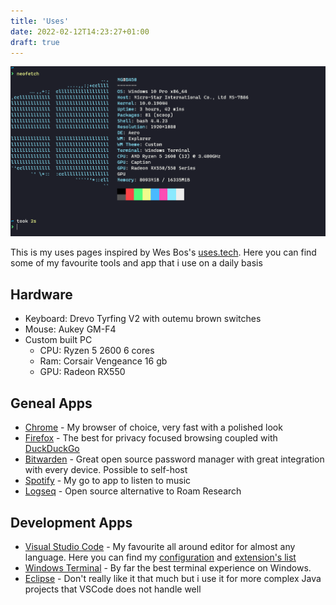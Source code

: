 ```yaml
---
title: 'Uses'
date: 2022-02-12T14:23:27+01:00
draft: true
---
```


![neofetch](/img/neofetch.png)

This is my uses pages inspired by Wes Bos's [uses.tech](https:uses.tech).
Here you can find some of my favourite tools and app that i use on a daily basis

## Hardware

- Keyboard: Drevo Tyrfing V2 with outemu brown switches
- Mouse: Aukey GM-F4
- Custom built PC
  - CPU: Ryzen 5 2600 6 cores
  - Ram: Corsair Vengeance 16 gb
  - GPU: Radeon RX550

## Geneal Apps

- [Chrome](https://google.com/chrome) - My browser of choice, very fast with a polished look
- [Firefox](https://www.mozilla.org/en-US/firefox/new/) - The best for privacy focused browsing coupled with [DuckDuckGo](https://duckduckgo.com/)
- [Bitwarden](https://bitwarden.com) - Great open source password manager with great integration with every device. Possible to self-host
- [Spotify](https://spotify.com) - My go to app to listen to music
- [Logseq](https://logseq.com) - Open source alternative to Roam Research

## Development Apps

- [Visual Studio Code](https://code.visualstudio.com) - My favourite all around editor for almost any language. Here you can find my [configuration](https://link) and [extension's list](https://link)
- [Windows Terminal](https://github.com/microsoft/terminal) - By far the best terminal experience on Windows.
- [Eclipse](https://eclipse.org) - Don't really like it that much but i use it for more complex Java projects that VSCode does not handle well
